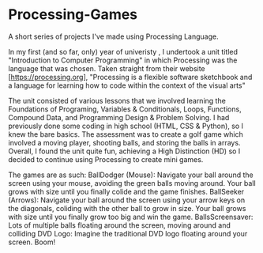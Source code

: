 # Processing-Games
A short series of projects I've made using Processing Language.

In my first (and so far, only) year of univeristy , I undertook a unit titled "Introduction to Computer Programming" in which Processing was the language that was chosen. Taken straight from their website [https://processing.org], "Processing is a flexible software sketchbook and a language for learning how to code within the context of the visual arts"

The unit consisted of various lessons that we involved learning the Foundations of Programing, Variables & Conditionals, Loops, Functions, Compound Data, and Programming Design & Problem Solving. I had previously done some coding in high school (HTML, CSS & Python), so I knew the bare basics. The assessment was to create a golf game which involved a moving player, shooting balls, and storing the balls in arrays. Overall, I found the unit quite fun, achieving a High Distinction (HD) so I decided to continue using Processing to create mini games.

The games are as such:
BallDodger (Mouse): Navigate your ball around the screen using your mouse, avoiding the green balls moving around. Your ball grows with size until you finally colide and the game finishes.
BallSeeker (Arrows): Navigate your ball around the screen using your arrow keys on the diagonals, coliding with the other ball to grow in size. Your ball grows with size until you finally grow too big and win the game.
BallsScreensaver: Lots of multiple balls floating around the screen, moving around and colliding
DVD Logo: Imagine the traditional DVD logo floating around your screen. Boom!
